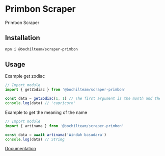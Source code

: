 # Primbon Scraper
Primbon Scraper

## Installation
```sh
npm i @bochilteam/scraper-primbon
```

## Usage 
Example get zodiac
```ts
// Import module
import { getZodiac } from '@bochilteam/scraper-primbon'

const data = getZodiac(1, 1) // The first argument is the month and the second argument is the date
console.log(data) // 'capricorn'
```
Example to get the meaning of the name
```ts
// Import module
import { artinama } from '@bochilteam/scraper-primbon'

const data = await artinama('Windah basudara') 
console.log(data) // String
```
[Documentation](https://bochilteam.github.io/scraper/modules/_bochilteam_scraper_primbon.html)